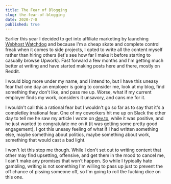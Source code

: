 ```yaml
---
title: The Fear of Blogging
slug: the-fear-of-blogging
date: 2020-7-8
published: true
---
```


Earlier this year I decided to get into affiliate marketing by launching
[Webhost Watchdog](https://webhostwatchdog.com) and because I'm a cheap skate
and complete control freak when it comes to side projects, I opted to write all
the content myself rather than hiring others (let's see how far I make it before
starting to casually browse Upwork). Fast forward a few months and I'm getting
much better at writing and have started making posts here and there, mostly on
Reddit.

I would blog more under my name, and I intend to, but I have this uneasy fear
that one day an employer is going to consider me, look at my blog, find
something they don't like, and pass me up. Worse, what if my current employer
finds my work, considers it unsavory, and cans me for it.

I wouldn't call this a rational fear but I wouldn't go so far as to say that
it's a completley irrational fear. One of my coworkers hit me up on Slack the
other day to tell me he saw my article I wrote on [dev.to](https://dev.to),
while it was positive, and he just wanted to congratulate me on it (it was
getting some pretty good engagement), I got this uneasy feeling of what if I had
written something else, maybe something about politics, maybe something about
work, something that would cast a bad light.

I won't let this stop me though. While I don't set out to writing content that
other may find upsetting, offensive, and get them in the mood to cancel me, I
can't make any promises that won't happen. So while I typically hate gambling,
writing is not something I'm willing to pass up just to prevent the off chance
of pissing someone off, so I'm going to roll the fucking dice on this one.
